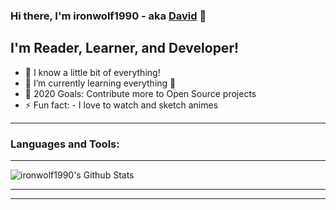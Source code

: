 
### Hi there, I'm ironwolf1990 - aka [David][website] 👋 

## I'm Reader, Learner, and Developer!
- 🔭 I know a little bit of everything!
- 🌱 I’m currently learning everything 🤣
- 🥅 2020 Goals: Contribute more to Open Source projects
- ⚡ Fun fact: - I love to watch and sketch animes

---

### Languages and Tools:

---

<img align="centre" alt="ironwolf1990's Github Stats" src="https://github-readme-stats.vercel.app/api?username=ironwolf1990&show_icons=true&theme=monokai&hide_border=true" />

---

<!-- [![Top Langs](https://github-readme-stats.vercel.app/api/top-langs/?username=ironwolf1990&hide=javascript,html)](https://github.com/ironwolf1990/github-readme-stats) -->

---

[website]: https://anshdaviddev.com/
[youtube]: https://www.youtube.com/channel/UC8SEKa2qg_vnxo-7AoKMA1w?view_as=subscriber
[instagram]: ...
[linkedin]: https://www.linkedin.com/in/ansh-david-071b0354/
